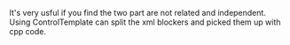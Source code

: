 It's very usful if you find the two part are not related and independent.
Using ControlTemplate can split the xml blockers and picked them up with cpp code.